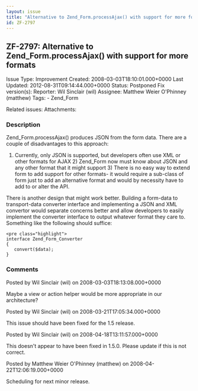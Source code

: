 ```yaml
---
layout: issue
title: "Alternative to Zend_Form.processAjax() with support for more formats"
id: ZF-2797
---
```


ZF-2797: Alternative to Zend\_Form.processAjax() with support for more formats
------------------------------------------------------------------------------

 Issue Type: Improvement Created: 2008-03-03T18:10:01.000+0000 Last Updated: 2012-08-31T09:14:44.000+0000 Status: Postponed Fix version(s): 
 Reporter:  Wil Sinclair (wil)  Assignee:  Matthew Weier O'Phinney (matthew)  Tags: - Zend\_Form
 
 Related issues: 
 Attachments: 
### Description

Zend\_Form.processAjax() produces JSON from the form data. There are a couple of disadvantages to this approach:

1) Currently, only JSON is supported, but developers often use XML or other formats for AJAX 2) Zend\_Form now must know about JSON and any other format that it might support 3) There is no easy way to extend form to add support for other formats- it would require a sub-class of form just to add an alternative format and would by necessity have to add to or alter the API.

There is another design that might work better. Building a form-data to transport-data converter interface and implementing a JSON and XML convertor would separate concerns better and allow developers to easily implement the converter interface to output whatever format they care to. Something like the following should suffice:

 
    <pre class="highlight">
    interface Zend_Form_Converter
    {
       convert($data);
    }


 

 

### Comments

Posted by Wil Sinclair (wil) on 2008-03-03T18:13:08.000+0000

Maybe a view or action helper would be more appropriate in our architecture?

 

 

Posted by Wil Sinclair (wil) on 2008-03-21T17:05:34.000+0000

This issue should have been fixed for the 1.5 release.

 

 

Posted by Wil Sinclair (wil) on 2008-04-18T13:11:57.000+0000

This doesn't appear to have been fixed in 1.5.0. Please update if this is not correct.

 

 

Posted by Matthew Weier O'Phinney (matthew) on 2008-04-22T12:06:19.000+0000

Scheduling for next minor release.

 

 